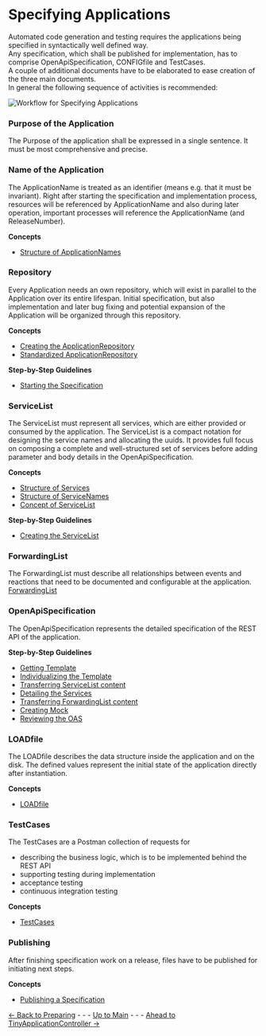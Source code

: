 # Specifying Applications

Automated code generation and testing requires the applications being specified in syntactically well defined way.  
Any specification, which shall be published for implementation, has to comprise OpenApiSpecification, CONFIGfile and TestCases.  
A couple of additional documents have to be elaborated to ease creation of the three main documents.  
In general the following sequence of activities is recommended:

![Workflow for Specifying Applications](https://www.plantuml.com/plantuml/svg/NP31JiD034JlV8M_0owDMkLKaQf1uhnDPnkBpNhhtIKgNuy3I0szlXcFnzxauhJKAT2xw8SFCfCNfJvXO7_ZUA4cfS23AomnFptlu3bY3RivGbyM9G_A9z2XQf8C4azb_6SrrpOujM1gQpnR-a96MTmhswkROC8HrufSVlgir2CidOleRHcMAGKKK0_zv05xpcMDMz7PwRBfJx6MV8cqxvgTvu0xwH9Ya_Zty7lVtcvAXTwioDPbP4Ej0b-WH-UXdWBdyP5l4C_stcy0 "Workflow for Specifying Applications")


### Purpose of the Application

The Purpose of the application shall be expressed in a single sentence. It must be most comprehensive and precise.


### Name of the Application

The ApplicationName is treated as an identifier (means e.g. that it must be invariant).
Right after starting the specification and implementation process, resources will be referenced by ApplicationName and also during later operation, important processes will reference the ApplicationName (and ReleaseNumber).  

**Concepts**
* [Structure of ApplicationNames](./StructureOfApplicationNames/StructureOfApplicationNames.md)


### Repository
Every Application needs an own repository, which will exist in parallel to the Application over its entire lifespan. Initial specification, but also implementation and later bug fixing and potential expansion of the Application will be organized through this repository.

**Concepts**
* [Creating the ApplicationRepository](./CreatingApplicationRepository/CreatingApplicationRepository.md)
* [Standardized ApplicationRepository](./StandardizedApplicationRepository/StandardizedApplicationRepository.md)

**Step-by-Step Guidelines**
* [Starting the Specification](./StartingToSpecify/StartingToSpecify.md)


### ServiceList

The ServiceList must represent all services, which are either provided or consumed by the application. The ServiceList is a compact notation for designing the service names and allocating the uuids. It provides full focus on composing a complete and well-structured set of services before adding parameter and body details in the OpenApiSpecification.  

**Concepts**
* [Structure of Services](./StructureOfServices/StructureOfServices.md)
* [Structure of ServiceNames](./StructureOfServiceNames/StructureOfServiceNames.md)
* [Concept of ServiceList](./ConceptOfServiceList/ConceptOfServiceList.md)

**Step-by-Step Guidelines**
* [Creating the ServiceList](./CreatingServiceList/CreatingServiceList.md)


### ForwardingList

The ForwardingList must describe all relationships between events and reactions that need to be documented and configurable at the application.
[ForwardingList](./ForwardingList/ForwardingList.md)

### OpenApiSpecification

The OpenApiSpecification represents the detailed specification of the REST API of the application.

**Step-by-Step Guidelines**
* [Getting Template](./GettingOasTemplate/GettingOasTemplate.md)
* [Individualizing the Template](./IndividualizingOasTemplate/IndividualizingOasTemplate.md)
* [Transferring ServiceList content](./TransferringServiceList/TransferringServiceList.md)
* [Detailing the Services](./DetailingServices/DetailingServices.md)
* [Transferring ForwardingList content](./TransferringForwardingList/TransferringForwardingList.md)
* [Creating Mock](./CreatingMock/CreatingMock.md)
* [Reviewing the OAS](./ReviewingOas/ReviewingOas.md)

### LOADfile

The LOADfile describes the data structure inside the application and on the disk. The defined values represent the initial state of the application directly after instantiation.

**Concepts**
* [LOADfile](./LoadFile/LoadFile.md)

### TestCases

The TestCases are a Postman collection of requests for 
  * describing the business logic, which is to be implemented behind the REST API
  * supporting testing during implementation
  * acceptance testing
  * continuous integration testing

**Concepts**
* [TestCases](./TestCases/TestCases.md)

### Publishing

After finishing specification work on a release, files have to be published for initiating next steps.

**Concepts**
* [Publishing a Specification](./PublishingSpecification/PublishingSpecification.md)


[<- Back to Preparing](../PreparingSpecifying/PreparingSpecifying.md) - - - [Up to Main](../Main.md) - - - [Ahead to TinyApplicationController ->](../TinyApplicationController/TinyApplicationController.md)
